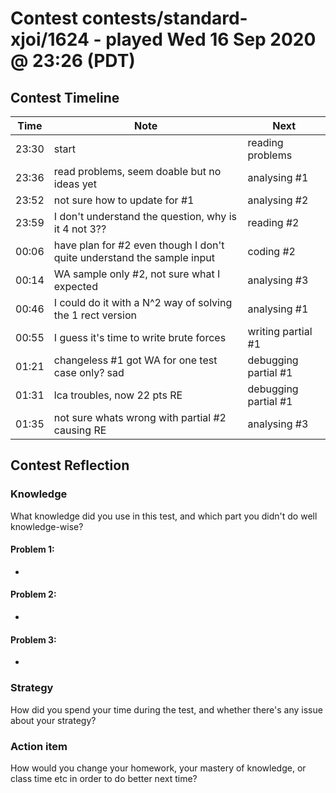 # Contest contests/standard-xjoi/1624 - played Wed 16 Sep 2020 @ 23:26 (PDT)

## Contest Timeline

| Time | Note | Next |
|----|----|----|
23:30 | start | reading problems
23:36 | read problems, seem doable but no ideas yet | analysing #1
23:52 | not sure how to update for #1 | analysing #2
23:59 | I don't understand the question, why is it 4 not 3?? | reading #2
00:06 | have plan for #2 even though I don't quite understand the sample input | coding #2
00:14 | WA sample only #2, not sure what I expected | analysing #3
00:46 | I could do it with a N^2 way of solving the 1 rect version | analysing #1
00:55 | I guess it's time to write brute forces | writing partial #1
01:21 | changeless #1 got WA for one test case only? sad | debugging partial #1
01:31 | lca troubles, now 22 pts RE | debugging partial #1
01:35 | not sure whats wrong with partial #2 causing RE | analysing #3

## Contest Reflection

### Knowledge
What knowledge did you use in this test, and which part you didn't do well knowledge-wise?

#### Problem 1:

-

#### Problem 2:

-

#### Problem 3:

-

### Strategy
How did you spend your time during the test, and whether there's any issue about your strategy?

### Action item
How would you change your homework, your mastery of knowledge, or class time etc in order to do better next time?
